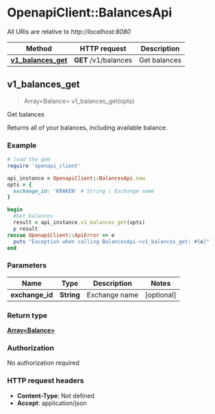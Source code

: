 # OpenapiClient::BalancesApi

All URIs are relative to *http://localhost:8080*

Method | HTTP request | Description
------------- | ------------- | -------------
[**v1_balances_get**](BalancesApi.md#v1_balances_get) | **GET** /v1/balances | Get balances



## v1_balances_get

> Array&lt;Balance&gt; v1_balances_get(opts)

Get balances

Returns all of your balances, including available balance.

### Example

```ruby
# load the gem
require 'openapi_client'

api_instance = OpenapiClient::BalancesApi.new
opts = {
  exchange_id: 'KRAKEN' # String | Exchange name
}

begin
  #Get balances
  result = api_instance.v1_balances_get(opts)
  p result
rescue OpenapiClient::ApiError => e
  puts "Exception when calling BalancesApi->v1_balances_get: #{e}"
end
```

### Parameters


Name | Type | Description  | Notes
------------- | ------------- | ------------- | -------------
 **exchange_id** | **String**| Exchange name | [optional] 

### Return type

[**Array&lt;Balance&gt;**](Balance.md)

### Authorization

No authorization required

### HTTP request headers

- **Content-Type**: Not defined
- **Accept**: application/json

